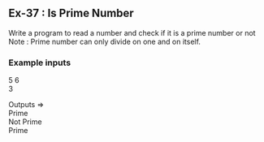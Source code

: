 ## Ex-37 : Is Prime Number  
Write a program to read a number and check if it is a prime number or not   
Note : Prime number can only divide on one and on itself.  

### Example inputs  
5
6  
3  


Outputs =>  
Prime  
Not Prime  
Prime  
